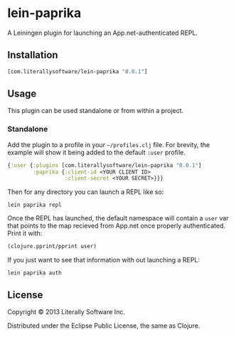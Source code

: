 # lein-paprika

A Leiningen plugin for launching an App.net-authenticated REPL.

## Installation

```clojure
[com.literallysoftware/lein-paprika "0.0.1"]
```

## Usage

This plugin can be used standalone or from within a project.

### Standalone

Add the plugin to a profile in your `~/profiles.clj` file. For brevity, the example will show it being added to the default `:user` profile.

```clojure
{:user {:plugins [com.literallysoftware/lein-paprika "0.0.1"]
        :paprika {:client-id <YOUR CLIENT ID>
                  :client-secret <YOUR SECRET>}}}
```

Then for any directory you can launch a REPL like so:

```
lein paprika repl
```

Once the REPL has launched, the default namespace will contain a `user` var that points to the map recieved from App.net once properly authenticated. Print it with:

```clojure
(clojure.pprint/pprint user)
```

If you just want to see that information with out launching a REPL:

```
lein paprika auth
```

## License

Copyright © 2013 Literally Software Inc.

Distributed under the Eclipse Public License, the same as Clojure.

